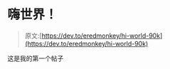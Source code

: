 # 嗨世界！

> 原文:[https://dev.to/eredmonkey/hi-world-90k](https://dev.to/eredmonkey/hi-world-90k)

这是我的第一个帖子